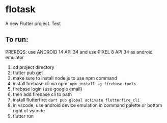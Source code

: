 # flotask

A new Flutter project. Test

## To run:

PREREQS: use ANDROID 14 API 34 and use PIXEL 8 API 34 as android emulator

1. cd project directory
2. flutter pub get
3. make sure to install node.js to use npm command
4. install firebase cli via npm: `npm install -g firebase-tools`
5. firebase login {use google email}
6. then add firebase cli to path
7. install flutterfire: `dart pub global activate flutterfire_cli`
8. in vscode, use android device emulation in command palette or bottom right of vscode
9. flutter run
